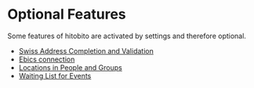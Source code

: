 # Optional Features

Some features of hitobito are activated by settings and therefore optional.

- [Swiss Address Completion and Validation](./address-completion.md)
- [Ebics connection](./ebics-connection.md)
- [Locations in People and Groups](./locations.md)
- [Waiting List for Events](./waiting_list.md)
